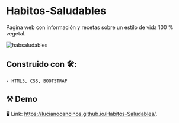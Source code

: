 # Habitos-Saludables
Pagina web con información y recetas sobre un estilo de vida 100 % vegetal.

![habsaludables](https://imgur.com/vRySmRY)

## Construido con 🛠️:

```
- HTML5, CSS, BOOTSTRAP
```

## ⚒ Demo

🖥 Link: https://lucianocancinos.github.io/Habitos-Saludables/.
